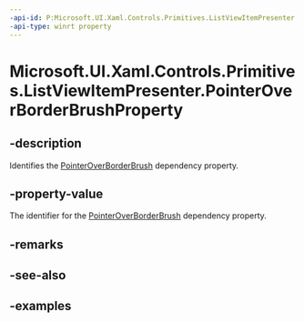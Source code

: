 ```yaml
---
-api-id: P:Microsoft.UI.Xaml.Controls.Primitives.ListViewItemPresenter.PointerOverBorderBrushProperty
-api-type: winrt property
---
```


# Microsoft.UI.Xaml.Controls.Primitives.ListViewItemPresenter.PointerOverBorderBrushProperty

<!--
public static Microsoft.UI.Xaml.DependencyProperty PointerOverBorderBrushProperty { get; }
-->


## -description

Identifies the [PointerOverBorderBrush](listviewitempresenter_pointeroverborderbrush.md) dependency property.

## -property-value

The identifier for the [PointerOverBorderBrush](listviewitempresenter_pointeroverborderbrush.md) dependency property.

## -remarks

## -see-also

## -examples


